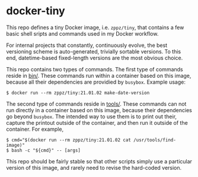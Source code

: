 # docker-tiny

This repo defines a tiny Docker image, i.e. `zppz/tiny`, that contains a few basic shell sripts and commands used in my Docker workflow.

For internal projects that constantly, continuously evolve, the best versioning scheme is auto-generated, trivially sortable versions. To this end, datetime-based fixed-length versions are the most obvious choice.

This repo contains two types of commands. The first type of commands reside in [bin/](./bin). These commands run within a container based on this image, because all their dependencies are providied by `busybox`. Example usage:

```
$ docker run --rm zppz/tiny:21.01.02 make-date-version
```

The second type of commands reside in [tools/](.tools). These commands can not run directly in a container based on this image, because their dependencies go beyond `busybox`. The intended way to use them is to print out their, capture the printout outside of the container, and then run it outside of the container. For example,

```
$ cmd="$(docker run --rm zppz/tiny:21.01.02 cat /usr/tools/find-image)"
$ bash -c "${cmd}" -- [args]
```

This repo should be fairly stable so that other scripts simply use a particular version of this image, and rarely need to revise the hard-coded version.
